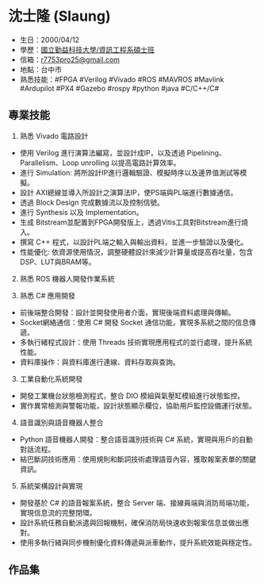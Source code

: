 # 沈士隆 (Slaung)

- 生日：2000/04/12
- 學歷：[國立勤益科技大學/資訊工程系碩士班](https://csie.ncut.edu.tw/)
- 信箱：r7753pro25@gmail.com
- 地點：台中市
- 熟悉技能：#FPGA  #Verilog  #Vivado  #ROS  #MAVROS  #Mavlink  #Ardupilot  #PX4  #Gazebo  #rospy  #python  #java  #C/C++/C#

## 專業技能
1. 熟悉 Vivado 電路設計
- 使用 Verilog 進行演算法編寫，並設計成IP，以及透過 Pipelining、Parallelism、Loop unrolling 以提高電路計算效率。
- 進行 Simulation: 將所設計IP進行邏輯驗證、模擬時序以及邊界值測試等模擬。
- 設計 AXI總線並導入所設計之演算法IP，使PS端與PL端進行數據通信。
- 透過 Block Design 完成數據流以及控制信號。
- 進行 Synthesis 以及 Implementation。
- 生成 Bitstream並配置到FPGA開發版上，透過Vitis工具對Bitstream進行燒入。
- 撰寫 C++ 程式，以設計PL端之輸入與輸出資料，並進一步驗證以及優化。
- 性能優化: 依資源使用情況，調整硬體設計來減少計算量或提高吞吐量，包含DSP、LUT與BRAM等。

2. 熟悉 ROS 機器人開發作業系統


2. 熟悉 C# 應用開發
- 前後端整合開發：設計並開發使用者介面，實現後端資料處理與傳輸。
- Socket網絡通信：使用 C# 開發 Socket 通信功能，實現多系統之間的信息傳遞。
- 多執行緒程式設計：使用 Threads 技術實現應用程式的並行處理，提升系統性能。
- 資料庫操作：與資料庫進行連線、資料存取與查詢。

3. 工業自動化系統開發
- 開發工業機台狀態檢測程式，整合 DIO 模組與氣壓缸模組進行狀態監控。
- 實作異常檢測與警報功能，設計狀態顯示欄位，協助用戶監控設備運行狀態。

4. 語音識別與語音機器人整合
- Python 語音機器人開發：整合語音識別技術與 C# 系統，實現與用戶的自動對話流程。
- 結巴斷詞技術應用：使用規則和斷詞技術處理語音內容，獲取報案表單的關鍵資訊。

5. 系統架構設計與實現
- 開發基於 C# 的語音報案系統，整合 Server 端、接線員端與消防局端功能，實現信息流的完整閉環。
- 設計系統任務自動派遣與回報機制，確保消防局快速收到報案信息並做出應對。
- 使用多執行緒與同步機制優化資料傳遞與派車動作，提升系統效能與穩定性。

## 作品集
